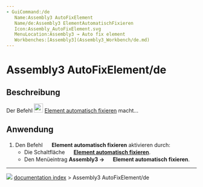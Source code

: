 ```yaml
---
- GuiCommand:/de
   Name:Assembly3 AutoFixElement
   Name/de:Assembly3 ElementAutomatischFixieren
   Icon:Assembly_AutoFixElement.svg‎‎
   MenuLocation:Assembly3 → Auto fix element
   Workbenches:[Assembly3](Assembly3_Workbench/de.md)
---
```


# Assembly3 AutoFixElement/de

## Beschreibung

Der Befehl <img alt="" src=images/Assembly_AutoFixElement.svg  style="width:24px;"> [Element automatisch fixieren](Assembly3_AutoFixElement/de.md) macht\...

## Anwendung

1.  Den Befehl <img alt="" src=images/Assembly_AutoFixElement.svg  style="width:16px;"> **Element automatisch fixieren** aktivieren durch:
    -   Die Schaltfläche **<img src="images/Assembly_AutoFixElement.svg" width=16px> [Element automatisch fixieren](Assembly3_AutoFixElement/de.md)**.
    -   Den Menüeintrag **Assembly3 → <img src="images/Assembly_AutoFixElement.svg" width=16px> Element automatisch fixieren**.



---
![](images/Button_right.svg) [documentation index](../README.md) > Assembly3 AutoFixElement/de
